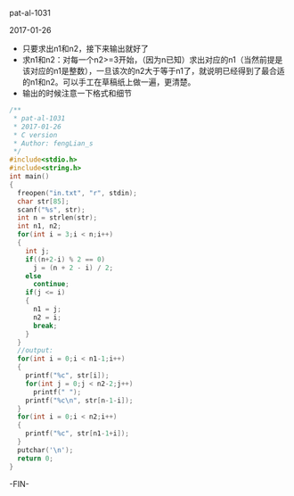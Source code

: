 pat-al-1031

2017-01-26

- 只要求出n1和n2，接下来输出就好了
- 求n1和n2：对每一个n2>=3开始，（因为n已知）求出对应的n1（当然前提是该对应的n1是整数），一旦该次的n2大于等于n1了，就说明已经得到了最合适的n1和n2。可以手工在草稿纸上做一遍，更清楚。
- 输出的时候注意一下格式和细节

```c
/**
 * pat-al-1031
 * 2017-01-26
 * C version
 * Author: fengLian_s
 */
#include<stdio.h>
#include<string.h>
int main()
{
  freopen("in.txt", "r", stdin);
  char str[85];
  scanf("%s", str);
  int n = strlen(str);
  int n1, n2;
  for(int i = 3;i < n;i++)
  {
    int j;
    if((n+2-i) % 2 == 0)
      j = (n + 2 - i) / 2;
    else
      continue;
    if(j <= i)
    {
      n1 = j;
      n2 = i;
      break;
    }
  }
  //output:
  for(int i = 0;i < n1-1;i++)
  {
    printf("%c", str[i]);
    for(int j = 0;j < n2-2;j++)
      printf(" ");
    printf("%c\n", str[n-1-i]);
  }
  for(int i = 0;i < n2;i++)
  {
    printf("%c", str[n1-1+i]);
  }
  putchar('\n');
  return 0;
}
```
-FIN-
